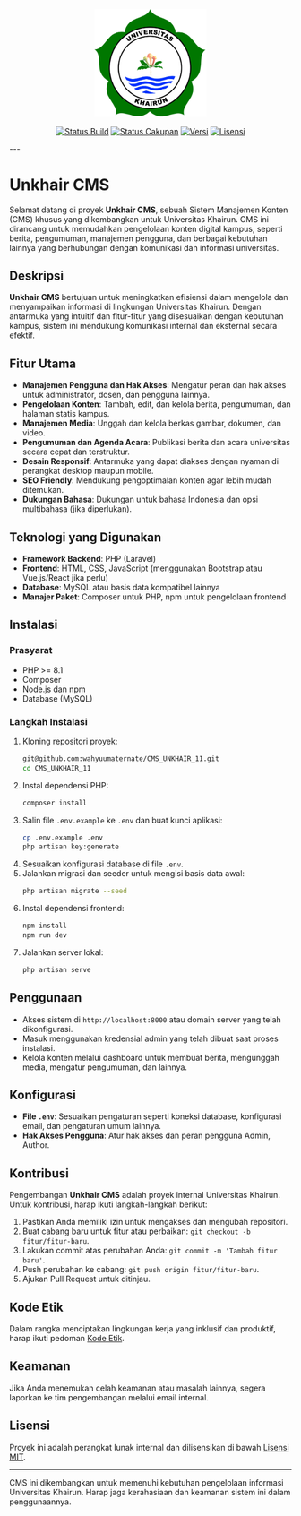 <p align="center"><a href="https://www.unkhair.ac.id" target="_blank"><img src="public/backend/assets/img/logo-unkhair.png" width="200" alt="Logo Unkhair CMS"></a></p> <p align="center"> <a href="#"><img src="https://img.shields.io/badge/build-passing-brightgreen" alt="Status Build"></a> <a href="#"><img src="https://img.shields.io/badge/coverage-90%25-brightgreen" alt="Status Cakupan"></a> <a href="#"><img src="https://img.shields.io/badge/version-1.0-blue" alt="Versi"></a> <a href="#"><img src="https://img.shields.io/badge/license-MIT-green" alt="Lisensi"></a> </p>
---

# Unkhair CMS

Selamat datang di proyek **Unkhair CMS**, sebuah Sistem Manajemen Konten (CMS) khusus yang dikembangkan untuk Universitas Khairun. CMS ini dirancang untuk memudahkan pengelolaan konten digital kampus, seperti berita, pengumuman, manajemen pengguna, dan berbagai kebutuhan lainnya yang berhubungan dengan komunikasi dan informasi universitas.

## Deskripsi

**Unkhair CMS** bertujuan untuk meningkatkan efisiensi dalam mengelola dan menyampaikan informasi di lingkungan Universitas Khairun. Dengan antarmuka yang intuitif dan fitur-fitur yang disesuaikan dengan kebutuhan kampus, sistem ini mendukung komunikasi internal dan eksternal secara efektif.

## Fitur Utama

- **Manajemen Pengguna dan Hak Akses**: Mengatur peran dan hak akses untuk administrator, dosen, dan pengguna lainnya.
- **Pengelolaan Konten**: Tambah, edit, dan kelola berita, pengumuman, dan halaman statis kampus.
- **Manajemen Media**: Unggah dan kelola berkas gambar, dokumen, dan video.
- **Pengumuman dan Agenda Acara**: Publikasi berita dan acara universitas secara cepat dan terstruktur.
- **Desain Responsif**: Antarmuka yang dapat diakses dengan nyaman di perangkat desktop maupun mobile.
- **SEO Friendly**: Mendukung pengoptimalan konten agar lebih mudah ditemukan.
- **Dukungan Bahasa**: Dukungan untuk bahasa Indonesia dan opsi multibahasa (jika diperlukan).

## Teknologi yang Digunakan

- **Framework Backend**: PHP (Laravel)
- **Frontend**: HTML, CSS, JavaScript (menggunakan Bootstrap atau Vue.js/React jika perlu)
- **Database**: MySQL atau basis data kompatibel lainnya
- **Manajer Paket**: Composer untuk PHP, npm untuk pengelolaan frontend

## Instalasi

### Prasyarat

- PHP >= 8.1
- Composer
- Node.js dan npm
- Database (MySQL)

### Langkah Instalasi

1. Kloning repositori proyek:
    ```bash
    git@github.com:wahyuumaternate/CMS_UNKHAIR_11.git
    cd CMS_UNKHAIR_11
    ```
2. Instal dependensi PHP:
    ```bash
    composer install
    ```
3. Salin file `.env.example` ke `.env` dan buat kunci aplikasi:
    ```bash
    cp .env.example .env
    php artisan key:generate
    ```
4. Sesuaikan konfigurasi database di file `.env`.
5. Jalankan migrasi dan seeder untuk mengisi basis data awal:
    ```bash
    php artisan migrate --seed
    ```
6. Instal dependensi frontend:
    ```bash
    npm install
    npm run dev
    ```
7. Jalankan server lokal:
    ```bash
    php artisan serve
    ```

## Penggunaan

- Akses sistem di `http://localhost:8000` atau domain server yang telah dikonfigurasi.
- Masuk menggunakan kredensial admin yang telah dibuat saat proses instalasi.
- Kelola konten melalui dashboard untuk membuat berita, mengunggah media, mengatur pengumuman, dan lainnya.

## Konfigurasi

- **File `.env`**: Sesuaikan pengaturan seperti koneksi database, konfigurasi email, dan pengaturan umum lainnya.
- **Hak Akses Pengguna**: Atur hak akses dan peran pengguna Admin, Author.

## Kontribusi

Pengembangan **Unkhair CMS** adalah proyek internal Universitas Khairun. Untuk kontribusi, harap ikuti langkah-langkah berikut:

1. Pastikan Anda memiliki izin untuk mengakses dan mengubah repositori.
2. Buat cabang baru untuk fitur atau perbaikan: `git checkout -b fitur/fitur-baru`.
3. Lakukan commit atas perubahan Anda: `git commit -m 'Tambah fitur baru'`.
4. Push perubahan ke cabang: `git push origin fitur/fitur-baru`.
5. Ajukan Pull Request untuk ditinjau.

## Kode Etik

Dalam rangka menciptakan lingkungan kerja yang inklusif dan produktif, harap ikuti pedoman [Kode Etik](#).

## Keamanan

Jika Anda menemukan celah keamanan atau masalah lainnya, segera laporkan ke tim pengembangan melalui email internal.

## Lisensi

Proyek ini adalah perangkat lunak internal dan dilisensikan di bawah [Lisensi MIT](https://opensource.org/licenses/MIT).

---

CMS ini dikembangkan untuk memenuhi kebutuhan pengelolaan informasi Universitas Khairun. Harap jaga kerahasiaan dan keamanan sistem ini dalam penggunaannya.

